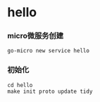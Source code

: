 # hello

### micro微服务创建

```shell
go-micro new service hello
```

### 初始化

```shell
cd hello
make init proto update tidy
```

